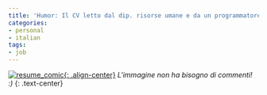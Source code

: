 ```yaml
---
title: 'Humor: Il CV letto dal dip. risorse umane e da un programmatore'
categories:
- personal
- italian
tags:
- job
---
```

[![resume_comic]({{site.url}}/images/resume_comic.png){: .align-center}]({{site.url}}/images/resume_comic.png)
_L'immagine non ha bisogno di commenti! :)_
{: .text-center}

